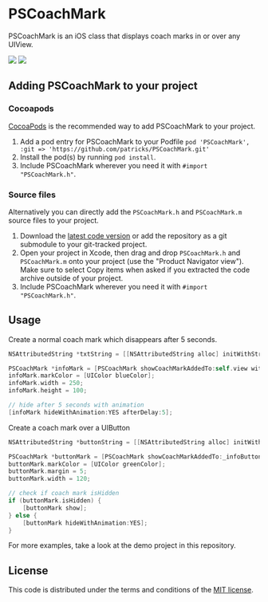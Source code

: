 # PSCoachMark
PSCoachMark is an iOS class that displays coach marks in or over any UIView.

[![](https://dl.dropboxusercontent.com/u/215017/PSCoachMark/1_framed-thumb.png)](https://dl.dropboxusercontent.com/u/215017/PSCoachMark/1_framed.png)
[![](https://dl.dropboxusercontent.com/u/215017/PSCoachMark/2_framed-thumb.png)](https://dl.dropboxusercontent.com/u/215017/PSCoachMark/2_framed.png)

## Adding PSCoachMark to your project

### Cocoapods

[CocoaPods](http://cocoapods.org) is the recommended way to add PSCoachMark to your project.

1. Add a pod entry for PSCoachMark to your Podfile `pod 'PSCoachMark', :git => 'https://github.com/patricks/PSCoachMark.git'`
2. Install the pod(s) by running `pod install`.
3. Include PSCoachMark wherever you need it with `#import "PSCoachMark.h"`.

### Source files

Alternatively you can directly add the `PSCoachMark.h` and `PSCoachMark.m` source files to your project.

1. Download the [latest code version](https://github.com/patricks/PSCoachMark/archive/master.zip) or add the repository as a git submodule to your git-tracked project. 
2. Open your project in Xcode, then drag and drop `PSCoachMark.h` and `PSCoachMark.m` onto your project (use the "Product Navigator view"). Make sure to select Copy items when asked if you extracted the code archive outside of your project. 
3. Include PSCoachMark wherever you need it with `#import "PSCoachMark.h"`.

## Usage

Create a normal coach mark which disappears after 5 seconds.

```objective-c
NSAttributedString *txtString = [[NSAttributedString alloc] initWithString:@"Hello World" attributes:nil];

PSCoachMark *infoMark = [PSCoachMark showCoachMarkAddedTo:self.view withAttributedText:txtString withMode:PSCoachMarkModeNormal];
infoMark.markColor = [UIColor blueColor];
infoMark.width = 250;
infoMark.height = 100;

// hide after 5 seconds with animation
[infoMark hideWithAnimation:YES afterDelay:5];
```

Create a coach mark over a UIButton

```objective-c
NSAttributedString *buttonString = [[NSAttributedString alloc] initWithString:@"Click Me" attributes:nil];

PSCoachMark *buttonMark = [PSCoachMark showCoachMarkAddedTo:_infoButton withAttributedText:buttonString withMode:PSCoachMarkModeAbove];
buttonMark.markColor = [UIColor greenColor];
buttonMark.margin = 5;
buttonMark.width = 120;

// check if coach mark isHidden
if (buttonMark.isHidden) {
    [buttonMark show];
} else {
	[buttonMark hideWithAnimation:YES];
}
```

For more examples, take a look at the demo project in this repository.

## License

This code is distributed under the terms and conditions of the [MIT license](LICENSE). 